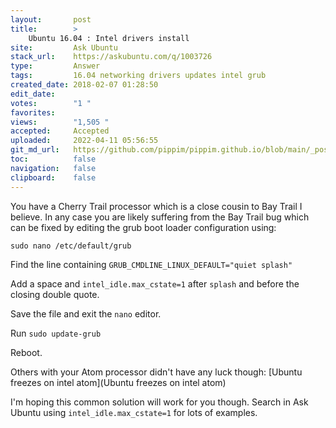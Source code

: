 ```yaml
---
layout:       post
title:        >
    Ubuntu 16.04 : Intel drivers install
site:         Ask Ubuntu
stack_url:    https://askubuntu.com/q/1003726
type:         Answer
tags:         16.04 networking drivers updates intel grub
created_date: 2018-02-07 01:28:50
edit_date:    
votes:        "1 "
favorites:    
views:        "1,505 "
accepted:     Accepted
uploaded:     2022-04-11 05:56:55
git_md_url:   https://github.com/pippim/pippim.github.io/blob/main/_posts/2018/2018-02-07-Ubuntu-16.04-_-Intel-drivers-install.md
toc:          false
navigation:   false
clipboard:    false
---
```


You have a Cherry Trail processor which is a close cousin to Bay Trail I believe. In any case you are likely suffering from the Bay Trail bug which can be fixed by editing the grub boot loader configuration using:

``` 
sudo nano /etc/default/grub
```

Find the line containing `GRUB_CMDLINE_LINUX_DEFAULT="quiet splash"`

Add a space and `intel_idle.max_cstate=1` after `splash` and before the closing double quote.

Save the file and exit the `nano` editor.

Run `sudo update-grub`

Reboot.

Others with your Atom processor didn't have any luck though: [Ubuntu freezes on intel atom](Ubuntu freezes on intel atom)

I'm hoping this common solution will work for you though. Search in Ask Ubuntu using `intel_idle.max_cstate=1` for lots of examples.
